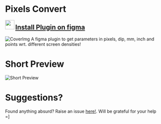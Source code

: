 # Pixels Convert 
<img align="left" width="auto" height="30" src="https://github.com/tinycosmos/pixelsConvert/blob/master/etc./figma-1.svg">

## [Install Plugin on figma](https://www.figma.com/community/plugin/870191885836440905/PixelsConvert)


![CoverImg](https://github.com/tinycosmos/pixelsConvert/blob/master/etc./cover.png)
A figma plugin to get parameters in pixels, dip, mm, inch and points wrt. different screen densities! 

# Short Preview
![Short Preview](https://github.com/tinycosmos/pixelsConvert/blob/master/etc./demo.gif)

# Suggestions?
Found anything absurd? Raise an issue [here!](https://github.com/tinycosmos/pixelsConvert/issues). Will be grateful for your help =]
